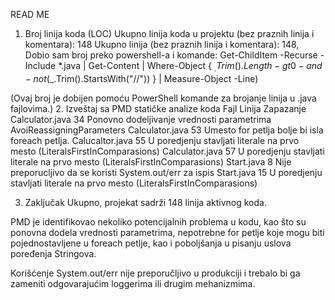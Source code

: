 READ ME

1. Broj linija koda (LOC)
Ukupno linija koda u projektu (bez praznih linija i komentara): 148
Ukupno linija (bez praznih linija i komentara): 148, Dobio sam broj preko powershell-a i komande:
Get-ChildItem -Recurse -Include *.java | Get-Content | Where-Object { $_.Trim().Length -gt 0 -and -not ($_.Trim().StartsWith("//")) } | Measure-Object -Line)

(Ovaj broj je dobijen pomoću PowerShell komande za brojanje linija u .java fajlovima.)
2. Izveštaj sa PMD statičke analize koda
Fajl	                Linija	        Zapazanje
Calculator.java	        34	          Ponovno dodeljivanje vrednosti parametrima AvoiReassigningParameters
Calculator.java	        53	          Umesto for petlja bolje bi isla foreach petlja.
Calucaltor.java	        55	          U poredjenju stavljati literale na prvo mesto (LiteralsFirstInComparasions)
Calculator.java	        57	          U poredjenju stavljati literale na prvo mesto (LiteralsFirstInComparasions)
Start.java	            8	            Nije preporucljivo da se koristi System.out/err za ispis
Start.java 	            15	          U poredjenju stavljati literale na prvo mesto (LiteralsFirstInComparasions)

3. Zaključak
Ukupno, projekat sadrži 148 linija aktivnog koda.

PMD je identifikovao nekoliko potencijalnih problema u kodu, kao što su ponovna dodela vrednosti parametrima, nepotrebne for petlje koje mogu biti pojednostavljene u foreach petlje, kao i poboljšanja u pisanju uslova poređenja Stringova.

Korišćenje System.out/err nije preporučljivo u produkciji i trebalo bi ga zameniti odgovarajućim loggerima ili drugim mehanizmima.

